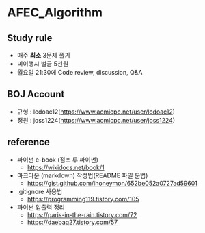 # AFEC_Algorithm
## Study rule
* 매주 **최소** 3문제 풀기
* 미이행시 벌금 5천원
* 월요일 21:30에 Code review, discussion, Q&A

## BOJ Account
* 규형 : lcdoac12(https://www.acmicpc.net/user/lcdoac12)
* 정원 : joss1224(https://www.acmicpc.net/user/joss1224)

## reference
* 파이썬 e-book (점프 투 파이썬)
	* https://wikidocs.net/book/1
* 마크다운 (markdown) 작성법(README 파일 문법)
	* https://gist.github.com/ihoneymon/652be052a0727ad59601
* .gitignore 사용법
	* https://programming119.tistory.com/105
* 파이썬 입출력 정리
	* https://paris-in-the-rain.tistory.com/72
	* https://daebaq27.tistory.com/57
